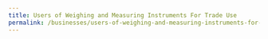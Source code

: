 ```yaml
---
title: Users of Weighing and Measuring Instruments For Trade Use
permalink: /businesses/users-of-weighing-and-measuring-instruments-for-trade use
---
```

